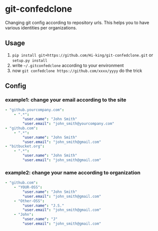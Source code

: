 # git-confedclone
Changing git config according to repository urls. This helps you to  have various identities per organizations.

## Usage

1. `pip install git+https://github.com/Hi-king/git-confedclone.git` or `setup.py install`
2. write `~/.gitconfedclone` according to your environment
3. now `git confedclone https://github.com/xxxx/yyyy` do the trick

## Config

### example1: change your email according to the site

```yaml
- "github.yourcompany.com":
    - ".*":
        "user.name": "John Smith"
        "user.email": "john_smith@yourcompany.com"
- "github.com":
    - ".*":
        "user.name": "John Smith"
        "user.email": "john_smith@gmail.com"
- "bitbucket.org":
    - ".*":
        "user.name": "John Smith"
        "user.email": "john_smith@gmail.com"
```

### example2: change your name according to organization

```yaml
- "github.com":
    - "YOUR-OSS":
        "user.name": "John Smith"
        "user.email": "john_smith@gmail.com"
    - "Other-OSS":
        "user.name": "J.S."
        "user.email": "john_smith@gmail.com"
    - "John":
        "user.name": "J"
        "user.email": "john_smith@gmail.com"
```
